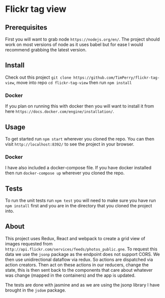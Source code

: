 # Flickr tag view

## Prerequisites
 
First you will want to grab node `https://nodejs.org/en/`. The project should work on most versions of node as it uses babel but for ease I would recommend grabbing the latest version.

## Install

Check out this project `git clone https://github.com/TimPerry/flickr-tag-view`, move into repo `cd flickr-tag-view` then run `npm install`

### Docker

If you plan on running this with docker then you will want to install it from here `https://docs.docker.com/engine/installation/`.

## Usage

To get started run `npm start` wherever you cloned the repo. You can then visit `http://localhost:8392/` to see the project in your browser.

### Docker

I have also included a docker-compose file. If you have docker installed then run `docker-compose up` wherever you cloned the repo.

## Tests

To run the unit tests run `npm test` you will need to make sure you have run `npm install` first and you are in the directory that you cloned the project into.

## About

This project uses Redux, React and webpack to create a grid view of images requested from `http://api.flickr.com/services/feeds/photos_public.gne`. To request this data we use the `jsonp` package as the endpoint does not support CORS. We then use unidirectional dataflow via redux. So actions are dispatched via action creators. Then act on these actions in our reducers, change the state, this is then sent back to the components that care about whatever was change (mapped in the containers) and the app is updated.

The tests are done with jasmine and as we are using the jsonp library I have brought in the `jsdom` package.

